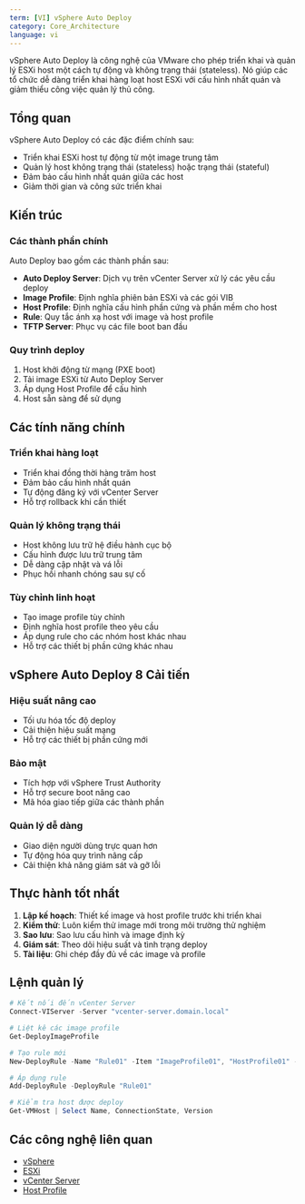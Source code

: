 ```yaml
---
term: [VI] vSphere Auto Deploy
category: Core_Architecture
language: vi
---
```


vSphere Auto Deploy là công nghệ của VMware cho phép triển khai và quản lý ESXi host một cách tự động và không trạng thái (stateless). Nó giúp các tổ chức dễ dàng triển khai hàng loạt host ESXi với cấu hình nhất quán và giảm thiểu công việc quản lý thủ công.

## Tổng quan

vSphere Auto Deploy có các đặc điểm chính sau:
- Triển khai ESXi host tự động từ một image trung tâm
- Quản lý host không trạng thái (stateless) hoặc trạng thái (stateful)
- Đảm bảo cấu hình nhất quán giữa các host
- Giảm thời gian và công sức triển khai

## Kiến trúc

### Các thành phần chính
Auto Deploy bao gồm các thành phần sau:
- **Auto Deploy Server**: Dịch vụ trên vCenter Server xử lý các yêu cầu deploy
- **Image Profile**: Định nghĩa phiên bản ESXi và các gói VIB
- **Host Profile**: Định nghĩa cấu hình phần cứng và phần mềm cho host
- **Rule**: Quy tắc ánh xạ host với image và host profile
- **TFTP Server**: Phục vụ các file boot ban đầu

### Quy trình deploy
1. Host khởi động từ mạng (PXE boot)
2. Tải image ESXi từ Auto Deploy Server
3. Áp dụng Host Profile để cấu hình
4. Host sẵn sàng để sử dụng

## Các tính năng chính

### Triển khai hàng loạt
- Triển khai đồng thời hàng trăm host
- Đảm bảo cấu hình nhất quán
- Tự động đăng ký với vCenter Server
- Hỗ trợ rollback khi cần thiết

### Quản lý không trạng thái
- Host không lưu trữ hệ điều hành cục bộ
- Cấu hình được lưu trữ trung tâm
- Dễ dàng cập nhật và vá lỗi
- Phục hồi nhanh chóng sau sự cố

### Tùy chỉnh linh hoạt
- Tạo image profile tùy chỉnh
- Định nghĩa host profile theo yêu cầu
- Áp dụng rule cho các nhóm host khác nhau
- Hỗ trợ các thiết bị phần cứng khác nhau

## vSphere Auto Deploy 8 Cải tiến

### Hiệu suất nâng cao
- Tối ưu hóa tốc độ deploy
- Cải thiện hiệu suất mạng
- Hỗ trợ các thiết bị phần cứng mới

### Bảo mật
- Tích hợp với vSphere Trust Authority
- Hỗ trợ secure boot nâng cao
- Mã hóa giao tiếp giữa các thành phần

### Quản lý dễ dàng
- Giao diện người dùng trực quan hơn
- Tự động hóa quy trình nâng cấp
- Cải thiện khả năng giám sát và gỡ lỗi

## Thực hành tốt nhất

1. **Lập kế hoạch**: Thiết kế image và host profile trước khi triển khai
2. **Kiểm thử**: Luôn kiểm thử image mới trong môi trường thử nghiệm
3. **Sao lưu**: Sao lưu cấu hình và image định kỳ
4. **Giám sát**: Theo dõi hiệu suất và tình trạng deploy
5. **Tài liệu**: Ghi chép đầy đủ về các image và profile

## Lệnh quản lý

```powershell
# Kết nối đến vCenter Server
Connect-VIServer -Server "vcenter-server.domain.local"

# Liệt kê các image profile
Get-DeployImageProfile

# Tạo rule mới
New-DeployRule -Name "Rule01" -Item "ImageProfile01", "HostProfile01" -Pattern "ipv4=192.168.1.10-192.168.1.20"

# Áp dụng rule
Add-DeployRule -DeployRule "Rule01"

# Kiểm tra host được deploy
Get-VMHost | Select Name, ConnectionState, Version
```

## Các công nghệ liên quan

- [vSphere](/glossary/term/vsphere)
- [ESXi](/glossary/term/esxi)
- [vCenter Server](/glossary/term/vcenter-server)
- [Host Profile](/glossary/term/host-profile)